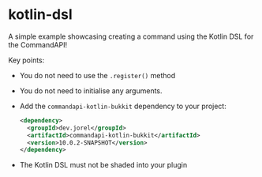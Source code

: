 # kotlin-dsl

A simple example showcasing creating a command using the Kotlin DSL for the CommandAPI!

Key points:

- You do not need to use the `.register()` method
- You do not need to initialise any arguments.
- Add the `commandapi-kotlin-bukkit` dependency to your project:

  ```xml
  <dependency>
    <groupId>dev.jorel</groupId>
    <artifactId>commandapi-kotlin-bukkit</artifactId>
    <version>10.0.2-SNAPSHOT</version>
  </dependency>
  ```

- The Kotlin DSL must not be shaded into your plugin
